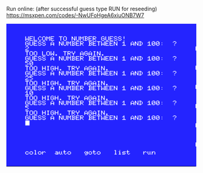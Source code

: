 Run online: (after successful guess type RUN for reseeding)
https://msxpen.com/codes/-NwUFoHgeA6xiuONB7W7

![alt text](https://github.com/RetrocompSi/MSX/blob/main/Projects/Basic/Number%20Guess/Number-Guess.png)
